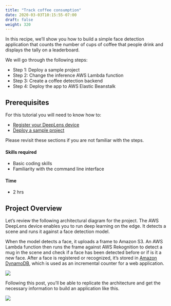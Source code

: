 ```yaml
---
title: "Track coffee consumption"
date: 2020-03-03T10:15:55-07:00
draft: false
weight: 320
---
```

In this recipe, we’ll show you how to build a simple face detection application that counts the number of cups of coffee that people drink and displays the tally on a leaderboard.

We will go through the following steps:

+ Step 1: Deploy a sample project
+ Step 2: Change the inference AWS Lambda function
+ Step 3: Create a coffee detection backend
+ Step 4: Deploy the app to AWS Elastic Beanstalk

## Prerequisites

For this tutorial you will need to know how to:

* [Register your DeepLens device](/100_getting_started/130_register_your_deeplens_device/)
* [Deploy a sample project](/200_begineer/210_deploy_a_sample_project/)

Please revisit these sections if you are not familiar with the steps.

#### Skills required

* Basic coding skills
* Familiarity with the command line interface

#### Time

* 2 hrs

## Project Overview

Let’s review the following architectural diagram for the project. The AWS DeepLens device enables you to run deep learning on the edge. It detects a scene and runs it against a face detection model.

When the model detects a face, it uploads a frame to Amazon S3. An AWS Lambda function then runs the frame against AWS Rekognition to detect a mug in the scene and check if a face has been detected before or if is it a new face. After a face is registered or recognized, it’s stored in [Amazon DynamoDB](https://aws.amazon.com/dynamodb/), which is used as an incremental counter for a web application.

![](/images/040_track_coffee_consumption/coffee-counter-1.gif)

Following this post, you’ll be able to replicate the architecture and get the necessary information to build an application like this.

![](/images/040_track_coffee_consumption/coffee-counter-2.jpg)
